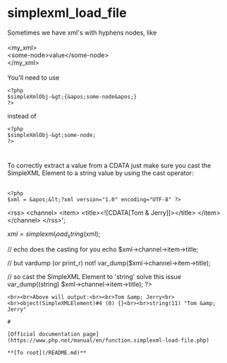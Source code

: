 # simplexml_load_file



Sometimes we have xml&apos;s with hyphens nodes, like<br><br>&lt;my_xml&gt;<br> &lt;some-node&gt;value&lt;/some-node&gt;<br>&lt;/my_xml&gt;<br><br>You&apos;ll need to use<br>

```
<?php
$simpleXmlObj-&gt;{&apos;some-node&apos;}
?>
```


instead of 


```
<?php
$simpleXmlObj-&gt;some-node;
?>
```
  

#

To correctly extract a value from a CDATA just make sure you cast the SimpleXML Element to a string value by using the cast operator:<br><br>

```
<?php
$xml = &apos;&lt;?xml version="1.0" encoding="UTF-8" ?>
```

&lt;rss&gt;
    &lt;channel&gt;
        &lt;item&gt;
            &lt;title&gt;&lt;![CDATA[Tom &amp; Jerry]]&gt;&lt;/title&gt;
        &lt;/item&gt;
    &lt;/channel&gt;
&lt;/rss&gt;&apos;;

$xml = simplexml_load_string($xml);

// echo does the casting for you
echo $xml-&gt;channel-&gt;item-&gt;title;

// but vardump (or print_r) not!
var_dump($xml-&gt;channel-&gt;item-&gt;title);

// so cast the SimpleXML Element to &apos;string&apos; solve this issue
var_dump((string) $xml-&gt;channel-&gt;item-&gt;title);
?>
```
<br><br>Above will output:<br><br>Tom &amp; Jerry<br><br>object(SimpleXMLElement)#4 (0) {}<br><br>string(11) "Tom &amp; Jerry"  

#

[Official documentation page](https://www.php.net/manual/en/function.simplexml-load-file.php)

**[To root](/README.md)**